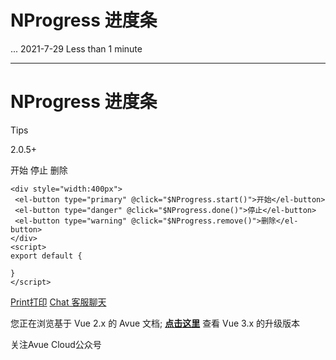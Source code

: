 NProgress 进度条
=============

... 2021-7-29 Less than 1 minute

* * *

NProgress 进度条
==================================================================================================

Tips

2.0.5+

开始 停止 删除

    <div style="width:400px">
     <el-button type="primary" @click="$NProgress.start()">开始</el-button>
     <el-button type="danger" @click="$NProgress.done()">停止</el-button>
     <el-button type="warning" @click="$NProgress.remove()">删除</el-button>
    </div>
    <script>
    export default {
    
    }
    </script>

[Print打印](https://v2.avuejs.com/default/print/) [Chat 客服聊天](https://v2.avuejs.com/default/chat/)

您正在浏览基于 Vue 2.x 的 Avue 文档; **[点击这里](https://avuejs.com/)**
 查看 Vue 3.x 的升级版本

关注Avue Cloud公众号
